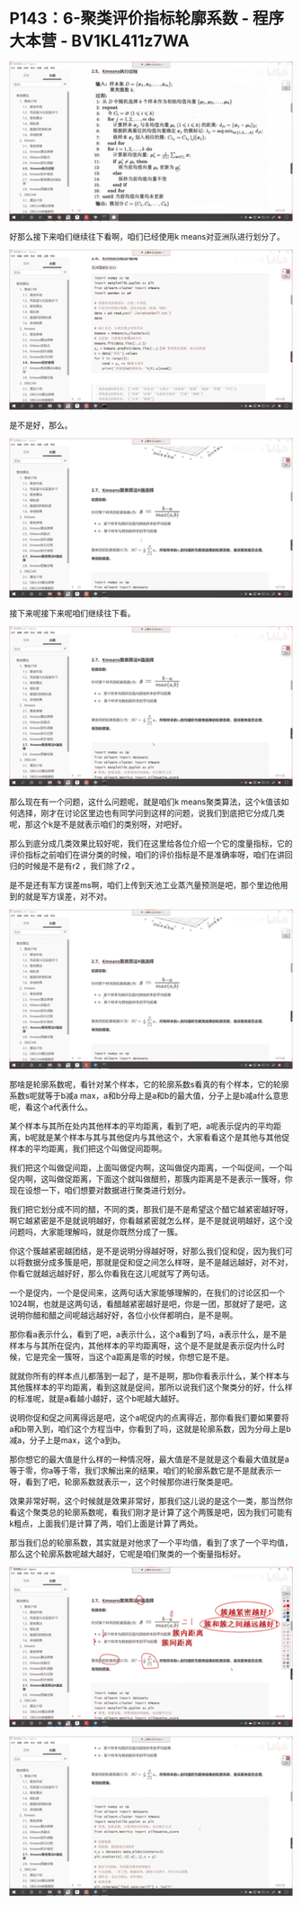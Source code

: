# P143：6-聚类评价指标轮廓系数 - 程序大本营 - BV1KL411z7WA

![](img/9963c523da65cd1d15d9ae9f405d5278_0.png)

好那么接下来咱们继续往下看啊，咱们已经使用k means对亚洲队进行划分了。

![](img/9963c523da65cd1d15d9ae9f405d5278_2.png)

是不是好，那么。

![](img/9963c523da65cd1d15d9ae9f405d5278_4.png)

接下来呢接下来呢咱们继续往下看。

![](img/9963c523da65cd1d15d9ae9f405d5278_6.png)

那么现在有一个问题，这什么问题呢，就是咱们k means聚类算法，这个k值该如何选择，刚才在讨论区里边也有同学问到这样的问题，说我们到底把它分成几类呢，那这个k是不是就表示咱们的类别呀，对吧好。

那么到底分成几类效果比较好呢，我们在这里给各位介绍一个它的度量指标，它的评价指标之前咱们在讲分类的时候，咱们的评价指标是不是准确率呀，咱们在讲回归的时候是不是有r2 ，我们除了r2 。

是不是还有军方误差ms啊，咱们上传到天池工业蒸汽量预测是吧，那个里边他用到的就是军方误差，对不对。

![](img/9963c523da65cd1d15d9ae9f405d5278_8.png)

那啥是轮廓系数呢，看针对某个样本，它的轮廓系数s看真的有个样本，它的轮廓系数s呢就等于b减a max，a和b分母上是a和b的最大值，分子上是b减a什么意思呢，看这个a代表什么。

某个样本与其所在处内其他样本的平均距离，看到了吧，a呢表示促内的平均距离，b呢就是某个样本与其与其他促内与其他这个，大家看看这个是其他与其他促样本的平均距离，我们把这个叫做促间距啊。

我们把这个叫做促间距，上面叫做促内啊，这叫做促内距离，一个叫促间，一个叫促内啊，这叫做促距离，下面这个就叫做醋煎，那簇内距离是不是表示一簇呀，你现在设想一下，咱们想要对数据进行聚类进行划分。

我们把它划分成不同的醋，不同的类，那我们是不是希望这个醋它越紧密越好呀，啊它越紧密是不是就说明越好，你看越紧密就怎么样，是不是就说明越好，这个没问题吗，大家能理解吗，就是你既然分成了一簇。

你这个簇越紧密越团结，是不是说明分得越好呀，好那么我们促和促，因为我们可以将数据分成多簇是吧，那就是促和促之间怎么样呀，是不是越远越好，对不对，你看它就越远越好好，那么你看我在这儿呢就写了两句话。

一个是促内，一个是促间来，这两句话大家能够理解的，在我们的讨论区扣一个1024啊，也就是这两句话，看醋越紧密越好是吧，你是一团，那就好了是吧，这说明你醋和醋之间呢越远越好好，各位小伙伴都明白，是不是啊。

那你看a表示什么，看到了吧，a表示什么，这个a看到了吗，a表示什么，是不是样本与与其所在促内，其他样本的平均距离呀，这个是不是就是表示促内什么时候，它是完全一簇呀，当这个a距离是零的时候，你想它是不是。

就就你所有的样本点儿都落到一起了，是不是啊，那b你看表示什么，某个样本与其他簇样本的平均距离，看到这就是促间，那所以说我们这个聚类分的好，什么样的标准呢，就是a看越小越好，这个b呢越大越好。

说明你促和促之间离得远是吧，这个a呢促内的点离得近，那你看我们要如果要将a和b带入到，咱们这个方程当中，你看到了吗，这就是轮廓系数，因为分母上是b减a，分子上是max，这个a到b。

那你想它的最大值是什么样的一种情况呀，最大值是不是就是这个看最大值就是a等于零，你a等于零，我们求解出来的结果，咱们的轮廓系数它是不是就表示一呀，看到了吧，轮廓系数就表示一，这个时候那你进行聚类是吧。

效果非常好啊，这个时候就是效果非常好，那我们这儿说的是这个一类，那当然你看这个聚类总的轮廓系数呢，看我们刚才是计算了这个两簇是吧，因为我们可能有k粗点，上面我们是计算了两，咱们上面是计算了两处。

那当我们总的轮廓系数，其实就是对他求了一个平均值，看到了求了一个平均值，那么这个轮廓系数呢越大越好，它呢是咱们聚类的一个衡量指标好。



![](img/9963c523da65cd1d15d9ae9f405d5278_10.png)

![](img/9963c523da65cd1d15d9ae9f405d5278_11.png)